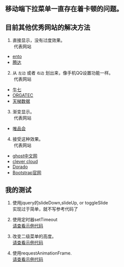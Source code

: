 ## 移动端下拉菜单一直存在着卡顿的问题。

## 目前其他优秀网站的解决方法

1. 直接显示，没有过度效果。  
  代表网站  
  - [ento](https://ento.com/)  
  - [腾达](http://www.tenda.com.cn/) 
  
2. 从 `左边` 或者 `右边` 划出来，像手机QQ设置功能一样。  
  代表网站  
  - [牛七](http://www.nyun.com/)  
  - [ORGATEC](http://www.nyun.com/)  
  - [天梯数据](http://tianti.com/) 
  
3. 渐变显示。  
  代表网站  
  - [唯品会](http://m.vip.com/?source=www)
  
4. 接受这种效果。  
  代表网站 
  - [ghost中文网](http://www.ghostchina.com/)  
  - [clever cloud](https://www.clever-cloud.com/)  
  - [Dorado](http://www.doradoapps.com/)  
  - [Bootstrap官网](http://www.bootcss.com/)


## 我的测试
1. 使用jquery的slideDown,slideUp, or toggleSlide  
 实现过于简单，就不写参考代码了
   
2. 使用定时器setTimeout  
 [请查看示例代码](https://github.com/ming25/mobile_PO/blob/master/koa_mobile_animate/views/slide_img.ejs)
 
3. 改变二级菜单的高度。  
 [请查看示例代码](https://github.com/ming25/mobile_PO/blob/master/koa_mobile_animate/views/index.ejs)
 
2. 使用requestAnimationFrame.  
 [请查看示例代码](https://github.com/ming25/mobile_PO/blob/master/koa_mobile_animate/views/nav_requestAnimationFrame.ejs)
